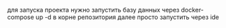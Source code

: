 для запуска проекта нужно запустить базу данных через docker-compose up -d в корне репозитория
далее просто запустить через ide